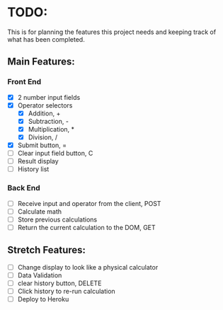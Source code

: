 # TODO:
This is for planning the features this project needs and keeping track of what has been completed.

## Main Features:

### Front End
* [X] 2 number input fields
* [X] Operator selectors
    * [X] Addition, +
    * [X] Subtraction, -
    * [X] Multiplication, *
    * [X] Division, /
* [X] Submit button, =
* [ ] Clear input field button, C
* [ ] Result display
* [ ] History list

### Back End
* [ ] Receive input and operator from the client, POST
* [ ] Calculate math
* [ ] Store previous calculations
* [ ] Return the current calculation to the DOM, GET

## Stretch Features:

* [ ] Change display to look like a physical calculator
* [ ] Data Validation
* [ ] clear history button, DELETE
* [ ] Click history to re-run calculation
* [ ] Deploy to Heroku